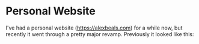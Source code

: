 # Personal Website

I've had a personal website (https://alexbeals.com) for a while now, but recently it went through a pretty major revamp.  Previously it looked like this:


